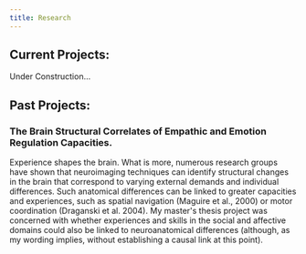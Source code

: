 ```yaml
---
title: Research
---
```

## Current Projects:

Under Construction...

## Past Projects:

### The Brain Structural Correlates of Empathic and Emotion Regulation Capacities.
Experience shapes the brain. What is more, numerous research groups have shown that neuroimaging techniques can identify structural changes in the brain that correspond to varying external demands and individual differences. Such anatomical differences can be linked to greater capacities and experiences, such as spatial navigation (Maguire et al., 2000) or motor coordination (Draganski et al. 2004). My master's thesis project was concerned with whether experiences and skills in the social and affective domains could also be linked to neuroanatomical differences (although, as my wording implies, without establishing a causal link at this point).

